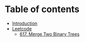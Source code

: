 # Table of contents

* [Introduction](README.md)
* [Leetcode](leetcode/README.md)
  * [617. Merge Two Binary Trees](leetcode/617.-merge-two-binary-trees.md)

